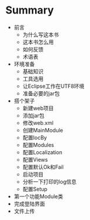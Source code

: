 # Summary

* 前言
   * 为什么写这本书
   * 这本书怎么用
   * 如何反馈
   * 术语表
* 环境准备
   * 基础知识
   * 工具选用
   * 让Eclipse工作在UTF8环境
   * 准备必要的jar包
* 搭个架子
   * 新建web项目
   * 添加jar包
   * 修改web.xml
   * 创建MainModule
   * 配置IocBy
   * 配置Modules
   * 配置Localization
   * 配置Views
   * 配置默认Ok和Fail
   * 启动项目
   * 分析一下打印的log信息
   * 配置Setup
* 第一个功能Module类
* 完成登陆界面
* 文件上传

